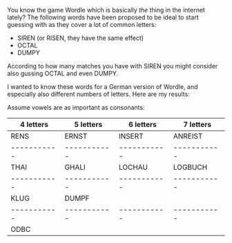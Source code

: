You know the game Wordle which is basically *the* thing in the internet lately? The following words have been proposed to be ideal to start guessing with as they cover a lot of common letters:

* SIREN (or RISEN, they have the same effect)
* OCTAL
* DUMPY

According to how many matches you have with SIREN you might consider also gussing OCTAL and even DUMPY.

I wanted to know these words for a German version of Wordle, and especially also different numbers of letters. Here are my results:

Assume vowels are as important as consonants:

| 4 letters | 5 letters | 6 letters | 7 letters |
|-----------|-----------|-----------|-----------|
| RENS      | ERNST     | INSERT    | ANREIST   |
|-----------|-----------|-----------|-----------|
| THAI      | GHALI     | LOCHAU    | LOGBUCH   |
|-----------|-----------|-----------|-----------|
| KLUG      | DUMPF     |           |           |
|-----------|-----------|-----------|-----------|
| ODBC      |           |           |           |